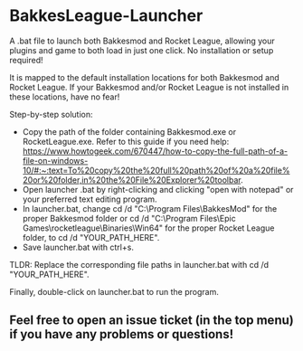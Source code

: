 # BakkesLeague-Launcher
A .bat file to launch both Bakkesmod and Rocket League, allowing your plugins and game to both load in just one click. No installation or setup required!

It is mapped to the default installation locations for both Bakkesmod and Rocket League.
If your Bakkesmod and/or Rocket League is not installed in these locations, have no fear!

Step-by-step solution:
* Copy the path of the folder containing Bakkesmod.exe or RocketLeague.exe. Refer to this guide if you need help: https://www.howtogeek.com/670447/how-to-copy-the-full-path-of-a-file-on-windows-10/#:~:text=To%20copy%20the%20full%20path%20of%20a%20file%20or%20folder,in%20the%20File%20Explorer%20toolbar.
* Open launcher .bat by right-clicking and clicking "open with notepad" or your preferred text editing program.
* In launcher.bat, change cd /d "C:\Program Files\BakkesMod" for the proper Bakkesmod folder or cd /d "C:\Program Files\Epic Games\rocketleague\Binaries\Win64" for the proper Rocket League folder, to cd /d "YOUR_PATH_HERE".
* Save launcher.bat with ctrl+s.

TLDR: Replace the corresponding file paths in launcher.bat with cd /d "YOUR_PATH_HERE".

Finally, double-click on launcher.bat to run the program.

## Feel free to open an issue ticket (in the top menu) if you have any problems or questions!